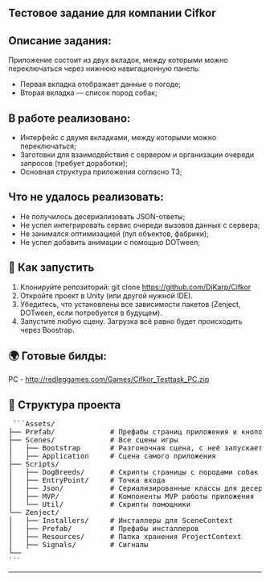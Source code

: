 ## Тестовое задание для компании Cifkor

## Описание задания:
Приложение состоит из двух вкладок, между которыми можно переключаться через нижнюю навигационную панель:
- Первая вкладка отображает данные о погоде;
- Вторая вкладка — список пород собак;
  
## В работе реализовано:
- Интерфейс с двумя вкладками, между которыми можно переключаться;
- Заготовки для взаимодействия с сервером и организации очереди запросов (требует доработки);
- Основная структура приложения согласно ТЗ;

## Что не удалось реализовать:
- Не получилось десериализовать JSON-ответы;
- Не успел интегрировать сервис очереди вызовов данных с сервера;
- Не занимался оптимизацией (пул объектов, фабрики);
- Не успел добавить анимации с помощью DOTween;

## 🧾 Как запустить
1. Клонируйте репозиторий: git clone https://github.com/DjKarp/Cifkor
2. Откройте проект в Unity (или другой нужной IDE).
3. Убедитесь, что установлены все зависимости пакетов (Zenject, DOTween, если потребуется в будущем).
4. Запустите любую сцену. Загрузка всё равно будет происходить через Boostrap.

## 🌍 Готовые билды:
РС - http://redleggames.com/Games/Cifkor_Testtask_PC.zip

## 📁 Структура проекта
<pre> ```Assets/
├── Prefab/             # Префабы страниц приложения и кнопок для страницы с породами собак
├── Scenes/             # Все сцены игры 
│   ├── Bootstrap       # Разгоночная сцена, с неё запускается приложение
│   ├── Application     # Сцена самого приложения
├── Scripts/
│   ├── DogBreeds/      # Скрипты страницы с породами собак
│   ├── EntryPoint/     # Точка входа
│   ├── Json/           # Сериализированные классы для десериализации с JSON
│   ├── MVP/            # Компоненты MVP работы приложения
│   └── Util/           # Скрипты помощники
└── Zenject/            
│   ├── Installers/     # Инсталлеры для SceneContext
│   ├── Prefab/         # Префабы инсталлеров
│   ├── Resources/      # Папка хранения ProjectContext
│   ├── Signals/        # Сигналы
└── 
``` </pre>
---
